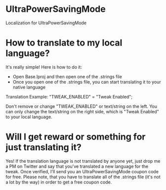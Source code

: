 # UltraPowerSavingMode
Localization for UltraPowerSavingMode

# How to translate to my local language?
It's really simple! Here is how to do it:
- Open Base.lproj and then open one of the .strings file
- Once you open one of the .strings file, you can start translating it to your native language

Translation Example: 
"TWEAK_ENABLED" = "Tweak Enabled";

Don't remove or change "TWEAK_ENABLED" or text/string on the left. You can only change the text/string on the right side, which is "Tweak Enabled" to your local language.

# Will I get reward or something for just translating it?
Yes! If the translation language is not translated by anyone yet, just drop me a PM on Twitter and say that you've translated a new language for the tweak. Once verified, I'll send you an UltraPowerSavingMode coupon code for free. Please note, that you have to translate all of the .strings file (it's not a lot by the way) in order to get a free coupon code.
